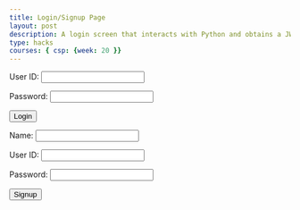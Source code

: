 ```yaml
---
title: Login/Signup Page
layout: post
description: A login screen that interacts with Python and obtains a JWT  
type: hacks
courses: { csp: {week: 20 }}
---
```



<html lang="en">
<head>
    <meta charset="UTF-8">
    <meta name="viewport" content="width=device-width, initial-scale=1.0">
    <title>Login/Signup Form</title>
</head>
<body>

<!-- Login Form -->
<form id="loginForm" onsubmit="loginUser()">
    <p><label>
        User ID:
        <input type="text" name="uid" id="loginUid" required>
    </label></p>
    <p><label>
        Password:
        <input type="password" name="password" id="loginPassword" required>
    </label></p>
    <p>
        <button type="submit">Login</button>
    </p>
</form>

<!-- Signup Form -->
<form id="signupForm" onsubmit="signupUser()">
    <p><label>
        Name:
        <input type="text" name="name" id="signupName" required>
    </label></p>
    <p><label>
        User ID:
        <input type="text" name="uid" id="signupUid" required>
    </label></p>
    <p><label>
        Password:
        <input type="password" name="password" id="signupPassword" required>
    </label></p>
    <p>
        <button type="submit">Signup</button>
    </p>
</form>

<script>
// Fake Database
var fakeDatabase = [
    { name: "Alisha", userId: "alisha", password: "awesome" },
    { name: "Mort", userId: "mort", password: "hello" }
];

function loginUser() {
    var userId = document.getElementById("loginUid").value;
    var password = document.getElementById("loginPassword").value;

    // Check login credentials
    if (isUserValid(userId, password)) {
        // Successful login, redirect to database page
        window.location.href = "database_page.html";
    } else {
        // Incorrect login, show error page
        window.location.href = "error.html";
    }
}

function signupUser() {
    var name = document.getElementById("signupName").value;
    var userId = document.getElementById("signupUid").value;
    var password = document.getElementById("signupPassword").value;

    // Check if user already exists
    if (isUserExists(userId)) {
        // User already exists, show conflict error page
        window.location.href = "error_conflict.html";
    } else {
        // Add user to fake database
        fakeDatabase.push({ name: name, userId: userId, password: password });

        // Successful signup
        window.location.href = "success_signup.html";
    }
}

function isUserValid(userId, password) {
    // Check if user exists in the fake database and has the correct password
    return fakeDatabase.some(user => user.userId === userId && user.password === password);
}

function isUserExists(userId) {
    // Check if user already exists in the fake database
    return fakeDatabase.some(user => user.userId === userId);
}
</script>

</body>
</html>
